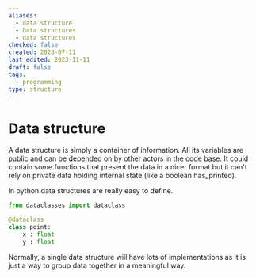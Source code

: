```yaml
---
aliases:
  - data structure
  - Data structures
  - data structures
checked: false
created: 2023-07-11
last_edited: 2023-11-11
draft: false
tags:
  - programming
type: structure
---
```

# Data structure

A data structure is simply a container of information. All its variables are public and can be depended on by other actors in the code base. It could contain some functions that present the data in a nicer format but it can't rely on private data holding internal state (like a boolean has_printed).

In python data structures are really easy to define.
```python
from dataclasses import dataclass

@dataclass
class point:
	x : float
	y : float
```

Normally, a single data structure will have lots of implementations as it is just a way to group data together in a meaningful way.
